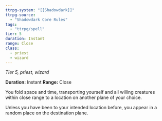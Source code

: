 ```yaml
---
ttrpg-system: "[[Shadowdark]]"
ttrpg-source: 
  - "Shadowdark Core Rules"
tags:
  - "ttrpg/spell"
tier: 5
duration: Instant
range: Close
class:
  - priest
  - wizard
---
```

*Tier 5, priest, wizard*

**Duration:** Instant
**Range:** Close

You fold space and time, transporting yourself and all willing creatures within close range to a location on another plane of your choice.

Unless you have been to your intended location before, you appear in a random place on the destination plane.


